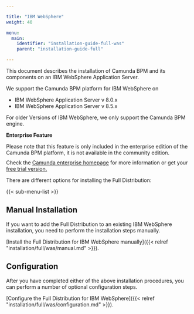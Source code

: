 ```yaml
---

title: "IBM WebSphere"
weight: 40

menu:
  main:
    identifier: "installation-guide-full-was"
    parent: "installation-guide-full"

---
```


This document describes the installation of Camunda BPM and its components on an IBM WebSphere Application Server.

<div class="alert alert-info">
  We support the Camunda BPM platform for IBM WebSphere on

  <ul>
    <li>IBM WebSphere Application Server v 8.0.x</li>
    <li>IBM WebSphere Application Server v 8.5.x</li>
  </ul>

  For older Versions of IBM WebSphere, we only support the Camunda BPM engine.
</div>

<div class="alert alert-warning">
  <p><strong>Enterprise Feature</strong></p>
  Please note that this feature is only included in the enterprise edition of the Camunda BPM platform, it is not available in the community edition.
  <p style="margin-top:10px">Check the <a href="http://camunda.com/bpm/enterprise/ ">Camunda enterprise homepage</a> for more information or get your <a href="http://camunda.com/bpm/enterprise/trial/">free trial version.</a></p>
 </div>

There are different options for installing the Full Distribution:

{{< sub-menu-list >}}

## Manual Installation

If you want to add the Full Distribution to an existing IBM WebSphere installation, you need to perform the installation steps manually.

[Install the Full Distribution for IBM WebSphere manually]({{< relref "installation/full/was/manual.md" >}}).

## Configuration

After you have completed either of the above installation procedures, you can perform a number of optional configuration steps.

[Configure the Full Distribution for IBM WebSphere]({{< relref "installation/full/was/configuration.md" >}}).
